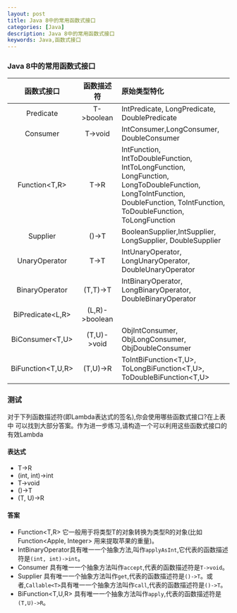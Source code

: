 ```yaml
---
layout: post
title: Java 8中的常用函数式接口
categories: [Java]
description: Java 8中的常用函数式接口
keywords: Java,函数式接口
---
```


### Java 8中的常用函数式接口

| 函数式接口 | 函数描述符 | 原始类型特化 |
| :---------: | :--------: | :--------- |
| Predicate<T> | T->boolean | IntPredicate, LongPredicate, DoublePredicate |
| Consumer<T> | T->void | IntConsumer,LongConsumer, DoubleConsumer |
| Function<T,R> | T->R | IntFunction<R>, IntToDoubleFunction, IntToLongFunction,<br/> LongFunction<R>, LongToDoubleFunction, LongToIntFunction,<br/> DoubleFunction<R>, ToIntFunction<T>, ToDoubleFunction<T>,<br/> ToLongFunction<T> |
| Supplier<T> | ()->T | BooleanSupplier,IntSupplier, LongSupplier, DoubleSupplier |
| UnaryOperator<T> | T->T | IntUnaryOperator, LongUnaryOperator, DoubleUnaryOperator |
| BinaryOperator<T> | (T,T)->T | IntBinaryOperator, LongBinaryOperator, DoubleBinaryOperator |
| BiPredicate<L,R> | (L,R)->boolean | |
| BiConsumer<T,U> | (T,U)->void | ObjIntConsumer<T>, ObjLongConsumer<T>, ObjDoubleConsumer<T> |
| BiFunction<T,U,R> | (T,U)->R | ToIntBiFunction<T,U>, ToLongBiFunction<T,U>, ToDoubleBiFunction<T,U> |

### 测试

对于下列函数描述符(即Lambda表达式的签名),你会使用哪些函数式接口?在上表中
可以找到大部分答案。作为进一步练习,请构造一个可以利用这些函数式接口的有效Lambda

#### 表达式

* T->R
* (int, int)->int
* T->void
* ()->T
* (T, U)->R

#### 答案

* Function<T,R> 它一般用于将类型T的对象转换为类型R的对象(比如Function<Apple, Integer> 用来提取苹果的重量)。
* IntBinaryOperator具有唯一一个抽象方法,叫作`applyAsInt`,它代表的函数描述符是`(int, int)->int`。
* Consumer<T> 具有唯一一个抽象方法叫作`accept`,代表的函数描述符是`T->void`。
* Supplier<T> 具有唯一一个抽象方法叫作`get`,代表的函数描述符是`()->T`。或者,`Callable<T>`具有唯一一个抽象方法叫作`call`,代表的函数描述符是`()->T`。
* BiFunction<T,U,R> 具有唯一一个抽象方法叫作`apply`,代表的函数描述符是`(T,U)->R`。
